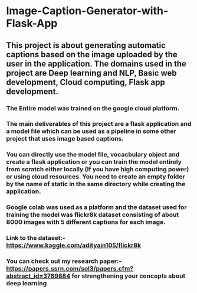 # Image-Caption-Generator-with-Flask-App

## This project is about generating automatic captions based on the image uploaded by the user in the application. The domains used in the project are Deep learning and NLP, Basic web development, Cloud computing, Flask app development.

### The Entire model was trained on the google cloud platform.

### The main deliverables of this project are a flask application and a model file which can be used as a pipeline in some other project that uses image based captions.

### You can directly use the model file, vocacbulary object and create a flask application or you can train the model entirely from scratch either locally (If you have high computing power) or using cloud resources. You need to create an empty folder by the name of static in the same directory while creating the application.

### Google colab was used as a platform and the dataset used for training the model was flickr8k dataset consisting of about 8000 images with 5 different captions for each image.

### Link to the dataset:- https://www.kaggle.com/adityajn105/flickr8k

### You can check out my research paper:- https://papers.ssrn.com/sol3/papers.cfm?abstract_id=3769884 for strengthening your concepts about deep learning
